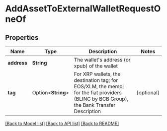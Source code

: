 # AddAssetToExternalWalletRequestOneOf

## Properties

Name | Type | Description | Notes
------------ | ------------- | ------------- | -------------
**address** | **String** | The wallet's address (or xpub) of the wallet | 
**tag** | Option<**String**> | For XRP wallets, the destination tag; for EOS/XLM, the memo; for the fiat providers (BLINC by BCB Group), the Bank Transfer Description | [optional]

[[Back to Model list]](../README.md#documentation-for-models) [[Back to API list]](../README.md#documentation-for-api-endpoints) [[Back to README]](../README.md)


